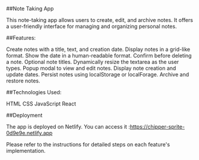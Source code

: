 ##Note Taking App

This note-taking app allows users to create, edit, and archive notes. It offers a user-friendly interface for managing and organizing personal notes.

##Features:

Create notes with a title, text, and creation date.
Display notes in a grid-like format.
Show the date in a human-readable format.
Confirm before deleting a note.
Optional note titles.
Dynamically resize the textarea as the user types.
Popup modal to view and edit notes.
Display note creation and update dates.
Persist notes using localStorage or localForage.
Archive and restore notes.

##Technologies Used:

HTML
CSS
JavaScript
React

##Deployment

The app is deployed on Netlify. You can access it :https://chipper-sprite-0d9e9e.netlify.app

Please refer to the instructions for detailed steps on each feature's implementation.
